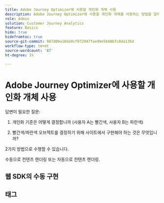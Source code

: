 ```yaml
---
title: Adobe Journey Optimizer에 사용할 개인화 개체 사용
description: Adobe Journey Optimizer에 사용할 개인화 개체를 사용하는 방법을 알아봅니다
role: Admin
solution: Customer Journey Analytics
feature: Basics
hide: true
hidefromtoc: true
source-git-commit: 987d09a10da9cf972947fae99e5b88bfc8da135d
workflow-type: tm+mt
source-wordcount: '87'
ht-degree: 1%

---
```


# Adobe Journey Optimizer에 사용할 개인화 개체 사용

답변이 필요한 질문:

1. 개인화 기준은 어떻게 결정합니까 (사용자 A는 빨간색, 사용자 B는 파란색)

1. 빨간색/파란색 오브젝트를 결정하기 위해 사이트에서 구현해야 하는 것은 무엇입니까?


2가지 방법으로 수행할 수 있습니다.

수동으로 컨텐츠 렌더링 또는 자동으로 컨텐츠 렌더링.


## 웹 SDK의 수동 구현






## 태그

